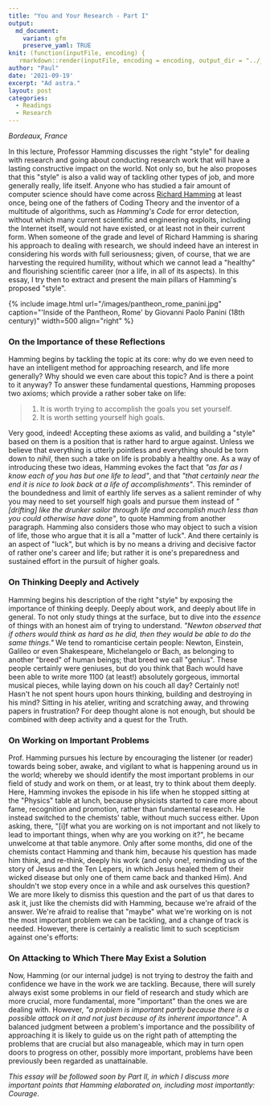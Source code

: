 ```yaml
---
title: "You and Your Research - Part I"
output:
  md_document:
    variant: gfm
    preserve_yaml: TRUE
knit: (function(inputFile, encoding) {
   rmarkdown::render(inputFile, encoding = encoding, output_dir = "../_posts") })
author: "Paul"
date: '2021-09-19'
excerpt: "Ad astra."
layout: post
categories:
  - Readings
  - Research
---
```


*Bordeaux, France*

In this lecture, Professor Hamming discusses the right "style" for dealing with research and going about conducting research work that will have a lasting constructive impact on the world. Not only so, but he also proposes that this "style" is also a valid way of tackling other types of job, and more generally really, life itself. Anyone who has studied a fair amount of computer science should have come across [Richard Hamming](https://en.wikipedia.org/wiki/Richard_Hamming) at least once, being one of the fathers of Coding Theory and the inventor of a multitude of algorithms, such as *Hamming's Code* for error detection, without which many current scientific and engineering exploits, including the Internet itself, would not have existed, or at least not in their current form. When someone of the grade and level of Richard Hamming is sharing his approach to dealing with research, we should indeed have an interest in considering  his words with full seriousness; given, of course, that we are harvesting the required humility, without which we cannot lead a "healthy" and flourishing scientific career (nor a life, in all of its aspects). In this essay, I try then to extract and present the main pillars of Hamming's proposed "style".


{% include image.html url="/images/pantheon_rome_panini.jpg" caption="'Inside of the Pantheon, Rome' by Giovanni Paolo Panini (18th century)" width=500 align="right" %}  

### **On the Importance of these Reflections**

Hamming begins by tackling the topic at its core: why do we even need to have an intelligent method for approaching research, and life more generally? Why should we even care about this topic? And is there a point to it anyway? To answer these fundamental questions, Hamming proposes two axioms; which provide a rather sober take on life: 

> 1. It is worth trying to accomplish the goals you set yourself.
> 2. It is worth setting yourself high goals.

Very good, indeed! Accepting these axioms as valid, and building a "style" based on them is a position that is rather hard to argue against. Unless we believe that everything is utterly pointless and everything should be torn down to *nihil*, then such a take on life is probably a healthy one. As a way of introducing these two ideas, Hamming evokes the fact that *"as far as I know each of you has but one life to lead"*, and that *"that certainly near the end it is nice to look back at a life of accomplishments"*. This reminder of the boundedness and limit of earthly life serves as a salient reminder of why you may need to set yourself high goals and pursue them instead of *"[drifting] like the drunker sailor through life and accomplish much less than you could otherwise have done"*, to quote Hamming from another paragraph. Hamming also considers those who may object to such a vision of life, those who argue that it is all a "matter of luck". And there certainly is an aspect of "luck", but which is by no means a driving and decisive factor of rather one's career and life; but rather it is one's preparedness and sustained effort in the pursuit of higher goals. 

### **On Thinking Deeply and Actively**

Hamming begins his description of the right "style" by exposing the importance of thinking deeply. Deeply about work, and deeply about life in general. To not only study things at the surface, but to dive into the *essence* of things with an honest aim of trying to understand. *"Newton observed that if others would think as hard as he did, then they would be able to do the same things."* We tend to romanticise certain people: Newton, Einstein, Galileo or even Shakespeare, Michelangelo or Bach, as belonging to another "breed" of human beings; that breed we call "genius". These people certainly were geniuses, but do you think that Bach would have been able to write more 1100 (at least!) absolutely gorgeous, immortal musical pieces, while laying down on his couch all day? Certainly not! Hasn't he not spent hours upon hours thinking, building and destroying in his mind? Sitting in his atelier, writing and scratching away, and throwing papers in frustration? For deep thought alone is not enough, but should be combined with deep activity and a quest for the Truth. 

### **On Working on Important Problems**
Prof. Hamming pursues his lecture by encouraging the listener (or reader) towards being sober, awake, and vigilant to what is happening around us in the world; whereby we should identify the most important problems in our field of study and work on them, or at least, try to think about them deeply. Here, Hamming invokes the episode in his life when he stopped sitting at the "Physics" table at lunch, because physicists started to care more about fame, recognition and promotion, rather than fundamental research. He instead switched to the chemists' table, without much success either. Upon asking, there, "[i]f what you are working on is not important and not likely to lead to important things, when why are you working on it?", he became unwelcome at that table anymore. Only after some months, did one of the chemists contact Hamming and thank him, because his question has made him think, and re-think, deeply his work (and only one!, reminding us of the story of Jesus and the Ten Lepers, in which Jesus healed them of their wicked disease but only one of them came back and thanked Him). And shouldn't we stop every once in a while and ask ourselves this question? We are more likely to dismiss this question and the part of us that dares to ask it, just like the chemists did with Hamming, because we're afraid of the answer. We're afraid to realise that "maybe" what we're working on is not the most important problem we can be tackling, and a change of track is needed. However, there is certainly a realistic limit to such scepticism against one's efforts: 

### **On Attacking to Which There May Exist a Solution**
Now, Hamming (or our internal judge) is not trying to destroy the faith and confidence we have in the work we are tackling. Because, there will surely always exist some problems in our field of research and study which are more crucial, more fundamental, more "important" than the ones we are dealing with. However, *"a problem is important partly because there is a possible attack on it and not just because of its inherent importance"*. A balanced judgment between a problem's importance and the possibility of approaching it is likely to guide us on the right path of attempting the problems that are crucial but also manageable, which may in turn open doors to progress on other, possibly more important, problems have been previously been regarded as unattainable. 


*This essay will be followed soon by Part II, in which I discuss more important points that Hamming elaborated on, including most importantly: Courage*.